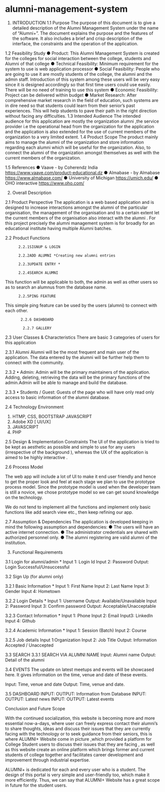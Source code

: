 # alumni-management-system

1.	INTRODUCTION
1.1	Purpose
The purpose of this document is to give a detailed description of the Alumni Management System under the name of “Alumni+”. The document explains the purpose and the features of the software. It also includes a brief and crisp description of the interface, the constraints and the operation of the application.

1.2	Feasibility Study
●	Product: This Alumni Management System is created for the colleges for social interaction between the college, students and Alumni of that college
●	Technical Feasibility: Minimum requirement for the system to use is web application processor
●	Social Feasibility: People who are going to use it are mostly students of the college, the alumni and the admin staff. Introduction of this system among these users will be very easy since it is designed accordingly so that first time users could use easily. There will be no need of training to use this system
●	Economic Feasibility: Project can be delivered within budget
●	Market Research: After comprehensive market research in the field of education, such systems are in dire need so that students could learn from their senior’s past experiences. This will help students to pave their path in the right direction without facing any difficulties.
1.3	Intended Audience
The intended audience for this application are mostly the organization alumni ,the service provider i.e the operational head from the organization for the application and the application is also extended for the use of current members of the organization to a very limited extent.
1.4	Product Scope
The product mainly aims to manage the alumni of the organization and store information regarding each alumni which will be useful for the organization. Also, to connect the alumni of the organization amongst themselves as well with the current members of the organization.

1.5	References
●	Vaave - by Coherendz India https://www.vaave.com/product-educational.dz
●	Almabase - by Almabase	https://www.almabase.com/
●	University of Michigan	https://umich.edu/
●	OHO interactive	https://www.oho.com/ 

2.	Overall Description

2.1	Product Perspective
The application is a web based application and is designed to increase interactions amongst the alumni of the particular organisation, the management of the organisation and to a certain extent let the current members of the organisation also interact with the alumni .
For this project precisely the alumni management system is for broadly for an educational institute having multiple Alumni batches.


2.2	Product Functions

          2.2.1SIGNUP & LOGIN

          2.2.2ADD ALUMNI *Creating new alumni entries

          2.2.3UPDATE ENTRY *

          2.2.4SEARCH ALUMNI
This function will be applicable to both, the admin as well as other users so as to search an alumnus from the database name.

          2.2.5PING FEATURE
This simple ping feature can be used by the users (alumni) to connect with each other.

           2.2.6 DASHBOARD

            2.2.7 GALLERY 

2.3	User Classes & Characteristics
There are basic 3 categories of users for this application

2.3.1	Alumni
Alumni will be the most frequent and main user of the application. The data entered by the alumni will be further help them to connect with the community.

2.3.2	• Admin:
Admin will be the primary maintainers of the application. Adding, deleting, retrieving the data will be the primary functions of the admin.Admin will be able to manage and build the database.

2.3.3	• Students / Guest:
Guests of the page who will have only read only access to basic information of the alumni database.

2.4	Technology Environment
1.	HTMP, CSS, BOOTSTRAP JAVASCRIPT
2.	Adobe XD [ UI/UX]
3.	JAVASCRIPT
4.	PHP

2.5	Design & Implementation Constraints
The UI of the application is tried to be kept as aesthetic as possible and simple to use for any users (irrespective of the background ), whereas the UX of the application is aimed to be highly interactive .
 


2.6	Process Model

The web app will include a lot of UI to make it end user friendly and hence to get the proper look and feel at each stage we plan to use the prototype process model. Since the prototype model is used when the developer team is still a novice, we chose prototype model so we can get sound knowledge on the technology.



We do not tend to implement all the functions and implement only basic functions like add search view etc., then keep refining our app.




2.7	Assumption & Dependencies
The application is developed keeping in mind the following assumption and dependencies:
●	The users will have an active internet connection.
●	The administrator credentials are shared with authorized personnel only.
●	The alumni registering are valid alumni of the institution.
 
3.	Functional Requirements

3.1	Login for alumni/admin *
Input 1: Login Id Input 2: Password
Output: Login Successful/Unsuccessful

3.2	Sign Up (for alumni only)

3.2.1	Basic Information *
Input 1: First Name Input 2: Last Name
Input 3: Gender
Input 4: Hometown

3.2.2	Login Details *
Input 1: Username
Output: Available/Unavailable Input 2: Password
Input 3: Confirm password Output: Acceptable/Unacceptable

3.2.3	Contact Information *
Input 1: Phone
Input 2: Email
Input3: LinkedIn
Input 4: Github

3.2.4	Academic Information *
Input 1: Session (Batch) Input 2: Course

3.2.5	Job details
Input 1:Organization Input 2: Job Title
Output: Information Accepted / Unaccepted

3.3	SEARCH
3.3.1	SEARCH VIA ALUMNI NAME
Input:	Alumni name
Output: Detail of the alumni


3.4	EVENTS
The update on latest meetups and events will be showcased here. It gives information on the time, venue and date of these events.

Input:	Time, venue and date Output: Time, venue and date.


3.5	DASHBOARD
INPUT:
OUTPUT: Information from Database INPUT:
OUTPUT: Latest news INPUT:
OUTPUT: Latest events




Conclusion and Future Scope

With the continued socialization, this website  is becoming more and more essential now-a-days, where user can freely express contact their alumni’s to share  thoughts, ideas and discuss their issues that they are currently facing with the technology or to seek guidance from their seniors, this is where ALUMNI+  Website  come in picture ,which provided a platform for College Student  users to discuss their issues that they are facing , as well as this website create an online platform which brings former and current students of college  together and facilitates career development and improvement through industrial expertise.

ALUMNI+ is dedicated for each and every user who is a student. The design of this portal is very simple and user-friendly too, which make it more efficiently. Thus, we can say that ALUMNI+ Website has a great scope in future for the student users.
